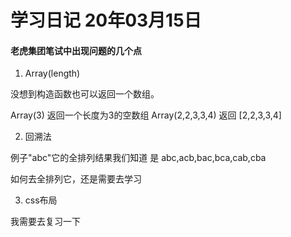 # 学习日记 20年03月15日

#### 老虎集团笔试中出现问题的几个点

1. Array(length)

没想到构造函数也可以返回一个数组。

Array(3) 返回一个长度为3的空数组
Array(2,2,3,3,4) 返回 [2,2,3,3,4]

2. 回溯法

例子"abc"它的全排列结果我们知道 是 abc,acb,bac,bca,cab,cba

如何去全排列它，还是需要去学习

3. css布局

我需要去复习一下

